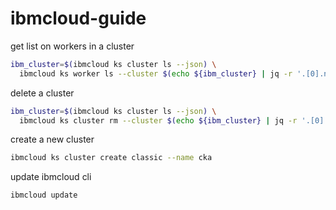 # ibmcloud-guide

get list on workers in a cluster
```bash
ibm_cluster=$(ibmcloud ks cluster ls --json) \
  ibmcloud ks worker ls --cluster $(echo ${ibm_cluster} | jq -r '.[0].name')
```

delete a cluster
```bash
ibm_cluster=$(ibmcloud ks cluster ls --json) \
  ibmcloud ks cluster rm --cluster $(echo ${ibm_cluster} | jq -r '.[0].name') -f
```

create a new cluster
```bash
ibmcloud ks cluster create classic --name cka
```

update ibmcloud cli
```bash
ibmcloud update
```

